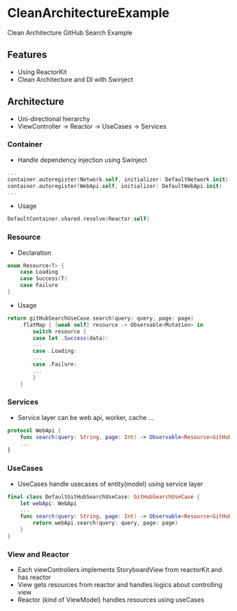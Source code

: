 # CleanArchitectureExample

Clean Architecture GitHub Search Example

## Features
- Using ReactorKit
- Clean Architecture and DI with Swinject

## Architecture
- Uni-directional hierarchy
- ViewController -> Reactor -> UseCases -> Services

### Container
- Handle dependency injection using Swinject
```swift
...
container.autoregister(Network.self, initializer: DefaultNetwork.init)
container.autoregister(WebApi.self, initializer: DefaultWebApi.init)
...
```
- Usage
```swift
DefaultContainer.shared.resolve(Reactor.self)
```

### Resource
- Declaration
```swift
enum Resource<T> {
    case Loading
    case Success(T)
    case Failure
}
```
- Usage
```swift
return gitHubSearchUseCase.search(query: query, page: page)
    .flatMap { [weak self] resource -> Observable<Mutation> in
        switch resource {
        case let .Success(data):
        ...
        case .Loading:
        ...
        case .Failure:
        ...
        }
    }
```

### Services
- Service layer can be web api, worker, cache ...
```swift
protocol WebApi {
    func search(query: String, page: Int) -> Observable<Resource<GitHubSearch>>
    ...
}
```

### UseCases
- UseCases handle usecases of entity(model) using service layer
```swift
final class DefaultGitHubSearchUseCase: GitHubSearchUseCase {
    let webApi: WebApi
    ...
    func search(query: String, page: Int) -> Observable<Resource<GitHubSearch>> {
        return webApi.search(query: query, page: page)
    }
}
```

### View and Reactor
- Each viewControllers implements StoryboardView from reactorKit and has reactor
- View gets resources from reactor and handles logics about controlling view
- Reactor (kind of ViewModel) handles resources using useCases








